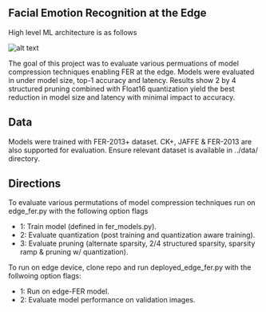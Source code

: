 
Facial Emotion Recognition at the Edge
---------------------------------------------

High level ML architecture is as follows

![alt text](https://github.com/quinns1/FER-at-the-Edge/blob/main/images/ML_Architecture.png?raw=true)

The goal of this project was to evaluate various permuations of model compression techniques enabling FER at the edge.
Models were evaluated in under model size, top-1 accuracy and latency. Results show 2 by 4 structured pruning
combined with Float16 quantization yield the best reduction in model size and latency with minimal impact to accuracy.


Data
---------------------------------------------
Models were trained with FER-2013+ dataset. CK+, JAFFE & FER-2013 are also supported for evaluation. 
Ensure relevant dataset is available in ../data/ directory.


Directions
---------------------------------------------

To evaluate various permutations of model compression techniques run on edge_fer.py with the following option flags
* 1: Train model (defined in fer_models.py).
* 2: Evaluate quantization (post training and quantization aware training).
* 3: Evaluate pruning (alternate sparsity, 2/4 structured sparsity, sparsity ramp & pruning w/ quantization).

To run on edge device, clone repo and run deployed_edge_fer.py with the follwoing option flags:
* 1: Run on edge-FER model.
* 2: Evaluate model performance on validation images.


